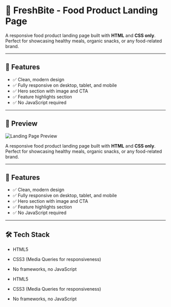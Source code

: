 # 🥗 FreshBite - Food Product Landing Page

A responsive food product landing page built with **HTML** and **CSS only**. Perfect for showcasing healthy meals, organic snacks, or any food-related brand.

---

## 🌟 Features

- ✅ Clean, modern design
- ✅ Fully responsive on desktop, tablet, and mobile
- ✅ Hero section with image and CTA
- ✅ Feature highlights section
- ✅ No JavaScript required

---

## 📸 Preview

![Landing Page Preview]( https://chanru-project.github.io/landingpage/)

A responsive food product landing page built with **HTML** and **CSS only**. Perfect for showcasing healthy meals, organic snacks, or any food-related brand.

---

## 🌟 Features

- ✅ Clean, modern design
- ✅ Fully responsive on desktop, tablet, and mobile
- ✅ Hero section with image and CTA
- ✅ Feature highlights section
- ✅ No JavaScript required

---

## 🛠️ Tech Stack

- HTML5
- CSS3 (Media Queries for responsiveness)
- No frameworks, no JavaScript

- HTML5
- CSS3 (Media Queries for responsiveness)
- No frameworks, no JavaScript
